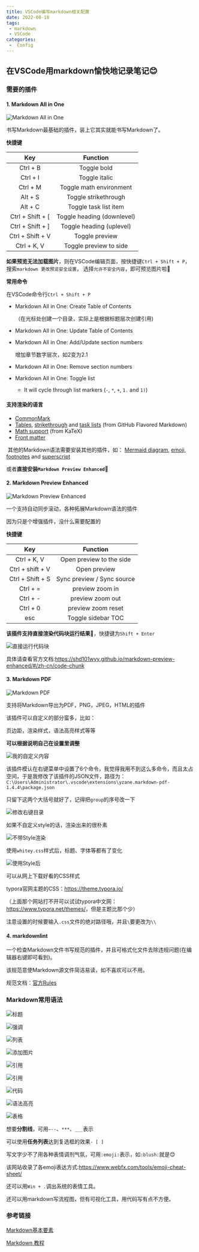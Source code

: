 ```yaml
---
title: VSCode编写markdown相关配置
date: 2022-08-18
tags:
 - markdown
 - VSCode
categories:
 -  Config
---
```


## 在VSCode用markdown愉快地记录笔记:blush:

### 需要的插件

#### 1. Markdown All in One

![Markdown All in One](http://imagebed.krins.cloud/api/image/TRZ48R86.png)

书写Markdown最基础的插件，装上它其实就能书写Markdown了。

**快捷键**

|       Key        |          Function          |
| :--------------: | :------------------------: |
|     Ctrl + B     |        Toggle bold         |
|     Ctrl + I     |       Toggle italic        |
|     Ctrl + M     |  Toggle math environment   |
|     Alt + S      |    Toggle strikethrough    |
|     Alt + C      |   Toggle task list item    |
| Ctrl + Shift + [ | Toggle heading (downlevel) |
| Ctrl + Shift + ] |  Toggle heading (uplevel)  |
| Ctrl + Shift + V |       Toggle preview       |
|   Ctrl + K, V    |   Toggle preview to side   |

**如果预览无法加载图片**，则在VSCode编辑页面，按快捷键`Ctrl + Shift + P`，搜索`markdown 更改预览安全设置`， 选择`允许不安全内容`，即可预览图片啦:face_with_thermometer:

**常用命令**

在VSCode命令行`Ctrl + Shift + P`

- Markdown All in One: Create Table of Contents

  （在光标处创建一个目录，实际上是根据标题层次创建引用)

- Markdown All in One: Update Table of Contents

- Markdown All in One: Add/Update section numbers

  增加章节数字层次，如2变为2.1

- Markdown All in One: Remove section numbers

- Markdown All in One: Toggle list

  - It will cycle through list markers (`-`, `*`, `+`, `1.` and `1)`)

#### 支持渲染的语言

- [CommonMark](https://spec.commonmark.org/)
- [Tables](https://help.github.com/articles/organizing-information-with-tables/), [strikethrough](https://help.github.com/articles/basic-writing-and-formatting-syntax/#styling-text) and [task lists](https://docs.github.com/en/github/writing-on-github/basic-writing-and-formatting-syntax#task-lists) (from GitHub Flavored Markdown)
- [Math support](https://github.com/waylonflinn/markdown-it-katex#syntax) (from KaTeX)
- [Front matter](https://github.com/ParkSB/markdown-it-front-matter#valid-front-matter)

​	其他的Markdown语法需要安装其他的插件，如： [Mermaid diagram](https://marketplace.visualstudio.com/items?itemName=bierner.markdown-mermaid), [emoji](https://marketplace.visualstudio.com/items?itemName=bierner.markdown-emoji), [footnotes](https://marketplace.visualstudio.com/items?itemName=bierner.markdown-footnotes) and [superscript](https://marketplace.visualstudio.com/items?itemName=DevHawk.markdown-sup)

或者**直接安装`Markdown Preview Enhanced`**:metal:

#### 2. Markdown Preview Enhanced

![Markdown Preview Enhanced](http://imagebed.krins.cloud/api/image/H048VTR6.png)

一个支持自动同步滚动，各种拓展Markdown语法的插件

因为只是个增强插件，没什么需要配置的

**快捷键**

|       Key        |          Function          |
| :--------------: | :------------------------: |
|   Ctrl + K, V    |  Open preview to the side  |
| Ctrl + shift + V |        Open preview        |
| Ctrl + Shift + S | Sync preview / Sync source |
|     Ctrl + =     |      preview zoom in       |
|     Ctrl + -     |      preview zoom out      |
|     Ctrl + 0     |     preview zoom reset     |
|       esc        |     Toggle sidebar TOC     |

**该插件支持直接渲染代码块运行结果**:running:，快捷键为`Shift + Enter`

![直接运行代码块](http://imagebed.krins.cloud/api/image/R2BPV6LT.png)

具体请查看官方文档:<https://shd101wyy.github.io/markdown-preview-enhanced/#/zh-cn/code-chunk>

#### 3. Markdown PDF

![Markdown PDF](http://imagebed.krins.cloud/api/image/XTJB28NT.png)

支持将Markdown导出为PDF，PNG，JPEG，HTML的插件

该插件可以自定义的部分蛮多，比如：

页边距，渲染样式，语法高亮样式等等

**可以根据说明自己在设置里调整**

![我的自定义内容](http://imagebed.krins.cloud/api/image/ZBP82B42.png)

该插件模认在右键菜单中设置了6个命令，我觉得我用不到这么多命令，而且太占空间，于是我修改了该插件的JSON文件，路径为：`C:\Users\Administrator\.vscode\extensions\yzane.markdown-pdf-1.4.4\package.json`

只留下这两个大括号就好了，记得把`group`的序号改一下

![修改右键目录](http://imagebed.krins.cloud/api/image/B2B4TJ0N.png)

如果不自定义style的话，渲染出来的很朴素

![不带Style渲染](http://imagebed.krins.cloud/api/image/466BZ2T8.png)

使用`whitey.css`样式后，标题、字体等都有了变化

![使用Style后](http://imagebed.krins.cloud/api/image/P0J26N46.png)

可以从网上下载好看的CSS样式

typora官网主题的CSS：<https://theme.typora.io/>

（上面那个网站打不开可以试试typora中文网：<https://www.typora.net/themes/>，但是主题比那个少）

注意设置的时候要输入`.css`文件的绝对路径哦，并且`\`要更改为`\\`

#### 4. markdownlint

一个检查Markdown文件书写规范的插件，并且可格式化文件去除违规问题(在编辑器右键即可看到)。

该规范意使Markdown源文件简洁易读，如不喜欢可以不用。

规范文档：[官方Rules](https://github.com/DavidAnson/markdownlint/blob/v0.26.2/doc/Rules.md)

### Markdown常用语法

![标题](http://imagebed.krins.cloud/api/image/0XXZX68B.png)

![强调](http://imagebed.krins.cloud/api/image/24284BVF.png)

![列表](http://imagebed.krins.cloud/api/image/PVBVBBNP.png)

![添加图片](http://imagebed.krins.cloud/api/image/D840L046.png)

![引用](http://imagebed.krins.cloud/api/image/04T0N0N8.png)

![引用](http://imagebed.krins.cloud/api/image/XR822Z02.png)

![代码](http://imagebed.krins.cloud/api/image/44XB4Z6B.png)

![语法高亮](http://imagebed.krins.cloud/api/image/66X02F82.png)

![表格](http://imagebed.krins.cloud/api/image/N2RH2284.png)

想要**分割线**，可用`–--`、`***`、`___`表示

可以使用**任务列表**达到复选框的效果`- [ ]`

写文字少不了用各种表情调剂气氛，可用`:emoji:`表示，如`:blush:`就是:blush:

该网站收录了各emoji表达方式:<https://www.webfx.com/tools/emoji-cheat-sheet/>

还可以用`Win + .`调出系统的表情工具。

还可以用markdown写流程图，但有可视化工具，用代码写有点不方便。

### 参考链接

[Markdown基本要素](https://shd101wyy.github.io/markdown-preview-enhanced/#/zh-cn/markdown-basics)

[Markdown 教程](https://www.runoob.com/markdown/md-tutorial.html)
